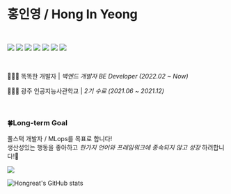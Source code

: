

# 홍인영 / Hong In Yeong

<br/>

<!-- ### 💡<a href="https://it-hongreat.github.io/portfolio">About Me</a> --> 


 <img src="https://img.shields.io/badge/python-3776AB?style=flat-square&logo=python&logoColor=white"/>  <img src="https://img.shields.io/badge/django-092E20?style=flat-square&logo=django&logoColor=white"/> <img src="https://img.shields.io/badge/postgresql-150458?style=flat-square&logo=postgresql&logoColor=white"/>  <img src="https://img.shields.io/badge/Amazon AWS-FF9900?style=flat-square&logo=amazonaws&logoColor=white"/>  <img src="https://img.shields.io/badge/mysql-4479A1?style=flat-square&logo=mysql&logoColor=white"/> <img src="https://img.shields.io/badge/docker-2496ED?style=flat-square&logo=docker&logoColor=white"/> <img src="https://img.shields.io/badge/pycharm-000000?style=flat-square&logo=pycharm&logoColor=white"/>
 
<br/>

👨🏻‍💻 똑똑한 개발자 | _백엔드 개발자 BE Developer (2022.02 ~ Now)_

👨🏻‍🎓 광주 인공지능사관학교 | _2기 수료 (2021.06 ~ 2021.12)_



  
<br/>


### 🍀Long-term Goal
풀스택 개발자 / MLops를 목표로 합니다!
<br/>
생산성있는 행동을 좋아하고 *한가지 언어와 프레임워크에 종속되지 않고 성장* 하려합니다!🚵


<a href="https://hits.seeyoufarm.com"><img src="https://hits.seeyoufarm.com/api/count/incr/badge.svg?url=https%3A%2F%2Fgithub.com%2FIT-HONGREAT&count_bg=%230EEFC1&title_bg=%23555555&icon=&icon_color=%23E7E7E7&title=hits&edge_flat=false"/></a>
 
![Hongreat's GitHub stats](https://github-readme-stats.vercel.app/api?username=IT-HONGREAT&show_icons=true&theme=github_dark)
  

<!-- 넘파이 판다스 <img src="https://img.shields.io/badge/numpy-013243?style=flat-square&logo=numpy&logoColor=white"/> <img src="https://img.shields.io/badge/pandas-150458?style=flat-square&logo=pandas&logoColor=white"/>  <img src="https://img.shields.io/badge/portainer-13BEF9?style=flat-square&logo=portainer&logoColor=black"/>  <img src="https://img.shields.io/badge/html5-E34F26?style=flat-square&logo=html5&logoColor=white"/> <img src="https://img.shields.io/badge/css3-1572B6?style=flat-square&logo=css3&logoColor=white"/> <img src="https://img.shields.io/badge/visualstudiocode-007ACC?style=flat-square&logo=visualstudiocode&logoColor=white"/><img src="https://img.shields.io/badge/anaconda-44A833?style=flat-square&logo=anaconda&logoColor=white"/> <img src="https://img.shields.io/badge/jupyter-F37626?style=flat-square&logo=jupyter&logoColor=white"/> <img src="https://img.shields.io/badge/raspberry pi4-A22846?style=flat-square&logo=raspberry pi&logoColor=white"/>
 

For Information ...
<br/>
👉 <img src="https://img.shields.io/badge/hongreat95@gmail.com-EA4335?style=flat-square&logo=gmail&logoColor=white"/> <a href="https://deeply-saturnalia-5c9.notion.site/IN-Yeong-Hong-4d6451b048ff4805a170b8e0eb23236d"><img src="https://img.shields.io/badge/Notion-000000?style=flat-square&logo=notion&logoColor=white"/>


-->
 


 
